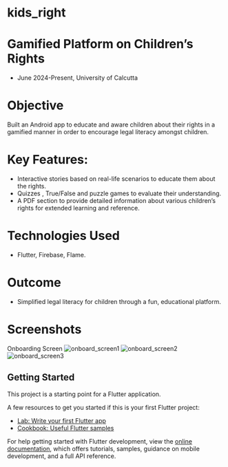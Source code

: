 # kids_right

# Gamified Platform on Children’s Rights
- June 2024-Present, University of Calcutta
# Objective
Built an Android app to educate and aware children about their rights in a gamified manner in
order to encourage legal literacy amongst children.
# Key Features:
- Interactive stories based on real-life scenarios to educate them about the rights.
- Quizzes , True/False and puzzle games to evaluate their understanding.
- A PDF section to provide detailed information about various children’s rights for extended learning and reference.
# Technologies Used
- Flutter, Firebase, Flame.
# Outcome
- Simplified legal literacy for children through a fun, educational platform.
# Screenshots
Onboarding Screen
![onboard_screen1](https://github.com/user-attachments/assets/dba560ec-7b23-4414-85de-ed879ac53b48)
![onboard_screen2](https://github.com/user-attachments/assets/0ebd06c7-4e6a-453d-be9c-31f158c843b6)
![onboard_screen3](https://github.com/user-attachments/assets/3796caad-8573-4759-9a4e-2cc78cdb52f4)



## Getting Started

This project is a starting point for a Flutter application.

A few resources to get you started if this is your first Flutter project:

- [Lab: Write your first Flutter app](https://docs.flutter.dev/get-started/codelab)
- [Cookbook: Useful Flutter samples](https://docs.flutter.dev/cookbook)

For help getting started with Flutter development, view the
[online documentation](https://docs.flutter.dev/), which offers tutorials,
samples, guidance on mobile development, and a full API reference.
